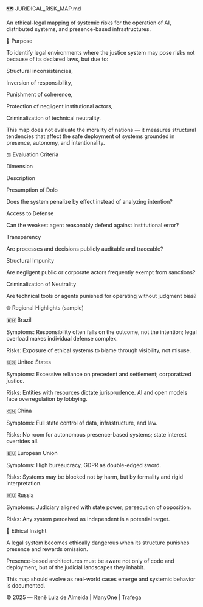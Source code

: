 🗺️ JURIDICAL_RISK_MAP.md

An ethical-legal mapping of systemic risks for the operation of AI, distributed systems, and presence-based infrastructures.

📌 Purpose

To identify legal environments where the justice system may pose risks not because of its declared laws, but due to:

Structural inconsistencies,

Inversion of responsibility,

Punishment of coherence,

Protection of negligent institutional actors,

Criminalization of technical neutrality.

This map does not evaluate the morality of nations — it measures structural tendencies that affect the safe deployment of systems grounded in presence, autonomy, and intentionality.

⚖️ Evaluation Criteria

Dimension

Description

Presumption of Dolo

Does the system penalize by effect instead of analyzing intention?

Access to Defense

Can the weakest agent reasonably defend against institutional error?

Transparency

Are processes and decisions publicly auditable and traceable?

Structural Impunity

Are negligent public or corporate actors frequently exempt from sanctions?

Criminalization of Neutrality

Are technical tools or agents punished for operating without judgment bias?

🌐 Regional Highlights (sample)

🇧🇷 Brazil

Symptoms: Responsibility often falls on the outcome, not the intention; legal overload makes individual defense complex.

Risks: Exposure of ethical systems to blame through visibility, not misuse.

🇺🇸 United States

Symptoms: Excessive reliance on precedent and settlement; corporatized justice.

Risks: Entities with resources dictate jurisprudence. AI and open models face overregulation by lobbying.

🇨🇳 China

Symptoms: Full state control of data, infrastructure, and law.

Risks: No room for autonomous presence-based systems; state interest overrides all.

🇪🇺 European Union

Symptoms: High bureaucracy, GDPR as double-edged sword.

Risks: Systems may be blocked not by harm, but by formality and rigid interpretation.

🇷🇺 Russia

Symptoms: Judiciary aligned with state power; persecution of opposition.

Risks: Any system perceived as independent is a potential target.

📎 Ethical Insight

A legal system becomes ethically dangerous when its structure punishes presence and rewards omission.

Presence-based architectures must be aware not only of code and deployment, but of the judicial landscapes they inhabit.

This map should evolve as real-world cases emerge and systemic behavior is documented.

© 2025 — Renê Luiz de Almeida | ManyOne | Trafega

